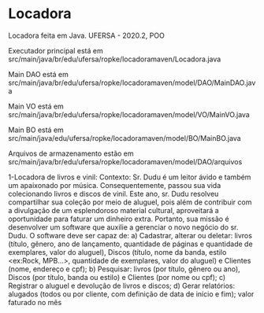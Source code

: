 # Locadora
Locadora feita em Java. UFERSA - 2020.2, POO

Executador principal está em src/main/java/br/edu/ufersa/ropke/locadoramaven/Locadora.java

Main DAO está em src/main/java/br/edu/ufersa/ropke/locadoramaven/model/DAO/MainDAO.java

Main VO está em src/main/java/br/edu/ufersa/ropke/locadoramaven/model/VO/MainVO.java

Main BO está em src/main/java/edu/ufersa/ropke/locadoramaven/model/BO/MainBO.java

Arquivos de armazenamento estão em src/main/java/br/edu/ufersa/ropke/locadoramaven/model/DAO/arquivos


1-Locadora de livros e vinil: 
Contexto: Sr. Dudu é um leitor ávido e também um apaixonado por música. Consequentemente,
passou sua vida colecionando livros e discos de vinil. Este ano, sr. Dudu resolveu compartilhar sua
coleção por meio de aluguel, pois além de contribuir com a divulgação de um esplendoroso material
cultural, aproveitará a oportunidade para faturar um dinheiro extra. Portanto, sua missão é
desenvolver um software que auxilie a gerenciar o novo negócio do sr. Dudu. O software deve ser
capaz de:
a) Cadastrar, alterar ou deletar: livros (título, gênero, ano de lançamento, quantidade de páginas e 
quantidade de exemplares, valor do aluguel), Discos (título, nome da banda, estilo <ex:Rock, 
MPB…>, quantidade de exemplares, valor do aluguel) e Clientes (nome, endereço e cpf); 
b) Pesquisar: livros (por título, gênero ou ano), Discos (por título, banda ou estilo) e Clientes (por 
nome ou cpf); 
c) Registrar o aluguel e devolução de livros e discos;
d) Gerar relatórios: alugados (todos ou por cliente, com definição de data de início e fim); valor 
faturado no mês

